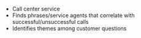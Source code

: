 - Call center service
- Finds phrases/service agents that correlate with successful/unsuccessful calls
- Identifies themes among customer questions